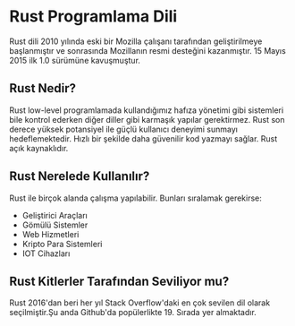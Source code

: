 # Rust Programlama Dili

Rust dili 2010 yılında eski bir Mozilla çalışanı tarafından geliştirilmeye başlanmıştır ve sonrasında Mozillanın resmi desteğini kazanmıştır. 15 Mayıs 2015 ilk 1.0 sürümüne kavuşmuştur.

## Rust Nedir?

Rust low-level programlamada kullandığımız hafıza yönetimi gibi sistemleri bile kontrol ederken diğer diller gibi karmaşık yapılar gerektirmez. Rust son derece yüksek potansiyel ile güçlü kullanıcı deneyimi sunmayı hedeflemektedir. Hızlı bir şekilde daha güvenilir kod yazmayı sağlar. Rust açık kaynaklıdır.

## Rust Nerelede Kullanılır?

Rust ile birçok alanda çalışma yapılabilir. Bunları sıralamak gerekirse:

- Geliştirici Araçları
- Gömülü Sistemler
- Web Hizmetleri
- Kripto Para Sistemleri
- IOT Cihazları

## Rust Kitlerler Tarafından Seviliyor mu?

Rust 2016'dan beri her yıl Stack Overflow'daki en çok sevilen dil olarak seçilmiştir.Şu anda Github'da popülerlikte 19. Sırada yer almaktadır. 